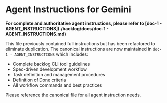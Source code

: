 # Agent Instructions for Gemini

**For complete and authoritative agent instructions, please refer to [doc-1 - AGENT_INSTRUCTIONS](./backlog/docs/doc-1 - AGENT_INSTRUCTIONS.md)**

This file previously contained full instructions but has been refactored to eliminate duplication. The canonical instructions are now maintained in `doc-1 - AGENT_INSTRUCTIONS` which includes:

- Complete backlog CLI tool guidelines
- Spec-driven development workflow
- Task definition and management procedures
- Definition of Done criteria
- All workflow commands and best practices

Please reference the canonical file for all agent instruction needs.
